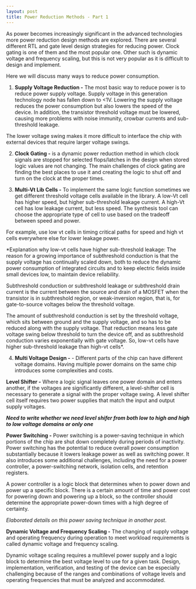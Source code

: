 ```yaml
---
layout: post
title: Power Reduction Methods - Part 1
---
```


As power becomes increasingly significant in the advanced technologies more power reduction design methods are explored. There are several different RTL and gate level design strategies for reducing power. Clock gating is one of them and the most popular one. Other such is dynamic voltage and frequency scaling, but this is not very popular as it is difficult to design and implement.

Here we will discuss many ways to reduce power consumption.

1) **Supply Voltage Reduction -** The most basic way to reduce power is to reduce power supply voltage. Supply voltage in this generation technology node has fallen down to <1V. Lowering the supply voltage reduces the power consumption but also lowers the speed of the device. In addition, the transistor threshold voltage must be lowered, causing more problems with noise immunity, crowbar currents and sub-threshold leakage.

The lower voltage swing makes it more difficult to interface the chip with external devices that require larger voltage swings.

2) **Clock Gating -** is a dynamic power reduction method in which clock signals are stopped for selected flops/latches in the design when stored logic values are not changing. The main challenges of clock gating are finding the best places to use it and creating the logic to shut off and turn on the clock at the proper times.

3) **Multi-Vt Lib Cells -** To implement the same logic function sometimes we get different threshold voltage cells available in the library. A low-Vt cell has higher speed, but higher sub-threshold leakage current. A high-Vt cell has low leakage current, but less speed. The synthesis tool can choose the appropriate type of cell to use based on the tradeoff between speed and power.

For example, use low vt cells in timing critical paths for speed and high vt cells everywhere else for lower leakage power.

*Explanation why low-vt cells have higher sub-threshold leakage: The reason for a growing importance of subthreshold conduction is that the supply voltage has continually scaled down, both to reduce the dynamic power consumption of integrated circuits and to keep electric fields inside small devices low, to maintain device reliability.

Subthreshold conduction or subthreshold leakage or subthreshold drain current is the current between the source and drain of a MOSFET when the transistor is in subthreshold region, or weak-inversion region, that is, for gate-to-source voltages below the threshold voltage.  

The amount of subthreshold conduction is set by the threshold voltage, which sits between ground and the supply voltage, and so has to be reduced along with the supply voltage. That reduction means less gate voltage swing below threshold to turn the device off, and as subthreshold conduction varies exponentially with gate voltage. So, low-vt cells have higher sub-threshold leakage than high-vt cells*.

4) **Multi Voltage Design -** - Different parts of the chip can have different voltage domains. Having multiple power domains on the same chip introduces some complexities and costs.

**Level Shifter -** Where a logic signal leaves one power domain and enters another, if the voltages are significantly different, a level-shifter cell is necessary to generate a signal with the proper voltage swing. A level shifter cell itself requires two power supplies that match the input and output supply voltages.

***Need to write whether we need level shifer from both low to high and high to low voltage domains or only one***

**Power Switching -** Power switching is a power-saving technique in which portions of the chip are shut down completely during periods of inactivity. Power switching has the potential to reduce overall power consumption substantially because it lowers leakage power as well as switching power. It also introduces some additional challenges, including the need for a power controller, a power-switching network, isolation cells, and retention registers.

A power controller is a logic block that determines when to power down and power up a specific block. There is a certain amount of time and power cost for powering down and powering up a block, so the controller should determine the appropriate power-down times with a high degree of certainty.

*Elaborated details on this power saving technique in another post*.


**Dynamic Voltage and Frequency Scaling -**  The changing of supply voltage and operating frequency during operation to meet workload requirements is called dynamic voltage and frequency scaling.

Dynamic voltage scaling requires a multilevel power supply and a logic block to determine the best voltage level to use for a given task. Design, implementation, verification, and testing of the device can be especially challenging because of the ranges and combinations of voltage levels and operating frequencies that must be analyzed and accommodated.
